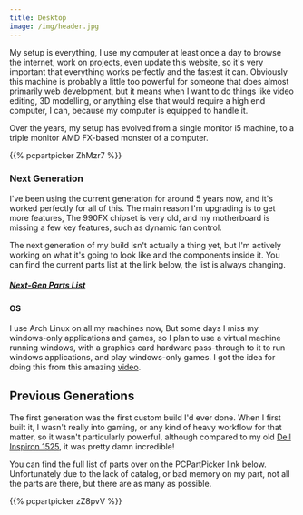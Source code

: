 ```yaml
---
title: Desktop
image: /img/header.jpg
---
```



My setup is everything, I use my computer at least once a day to browse the internet, work on projects, even update this website, so it's very important that everything works perfectly and the fastest it can. Obviously this machine is probably a little too powerful for someone that does almost primarily web development, but it means when I want to do things like video editing, 3D modelling, or anything else that would require a high end computer, I can, because my computer is equipped to handle it.

Over the years, my setup has evolved from a single monitor i5 machine, to a triple monitor AMD FX-based monster of a computer.

{{% pcpartpicker ZhMzr7 %}}

### Next Generation

I've been using the current generation for around 5 years now, and it's worked perfectly for all of this. The main reason I'm upgrading is to get more features, The 990FX chipset is very old, and my motherboard is missing a few key features, such as dynamic fan control.

The next generation of my build isn't actually a thing yet, but I'm actively working on what it's going to look like and the components inside it. You can find the current parts list at the link below, the list is always changing.

##### [Next-Gen Parts List]()

#### OS
I use Arch Linux on all my machines now, But some days I miss my windows-only applications and games, so I plan to use a virtual machine running windows, with a graphics card hardware pass-through to it to run windows applications, and play windows-only games. I got the idea for doing this from this amazing [video](https://www.youtube.com/watch?v=16dbAUrtMX4).

## Previous Generations

The first generation was the first custom build I'd ever done. When I first built it, I wasn't really into gaming, or any kind of heavy workflow for that matter, so it wasn't particularly powerful, although compared to my old [Dell Inspiron 1525](http://amzn.eu/44JQAYL), it was pretty damn incredible!

You can find the full list of parts over on the PCPartPicker link below. Unfortunately due to the lack of catalog, or bad memory on my part, not all the parts are there, but there are as many as possible.

{{% pcpartpicker zZ8pvV %}}
